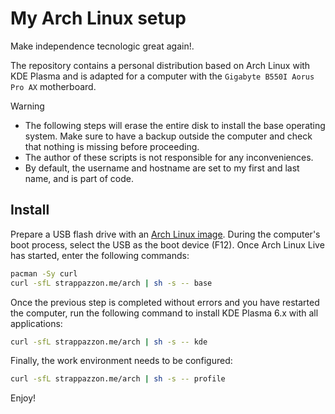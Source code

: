# My Arch Linux setup

Make independence tecnologic great again!.

The repository contains a personal distribution based on Arch Linux with KDE Plasma and is adapted for a computer with the `Gigabyte B550I Aorus Pro AX` motherboard.

> [!Warning]
> - The following steps will erase the entire disk to install the base operating system. Make sure to have a backup outside the computer and check that nothing is missing before proceeding.
> - The author of these scripts is not responsible for any inconveniences.
> - By default, the username and hostname are set to my first and last name, and is part of code.

## Install

Prepare a USB flash drive with an [Arch Linux image](https://archlinux.org/download). During the computer's boot process, select the USB as the boot device (F12). Once Arch Linux Live has started, enter the following commands:

```bash
pacman -Sy curl
curl -sfL strappazzon.me/arch | sh -s -- base
```

Once the previous step is completed without errors and you have restarted the computer, run the following command to install KDE Plasma 6.x with all applications:

```bash
curl -sfL strappazzon.me/arch | sh -s -- kde
```

Finally, the work environment needs to be configured:

```bash
curl -sfL strappazzon.me/arch | sh -s -- profile
```

Enjoy!
